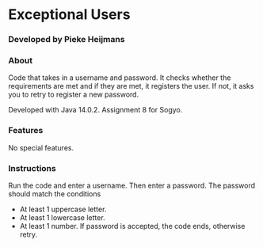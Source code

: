 # Exceptional Users
### Developed by Pieke Heijmans

### About
Code that takes in a username and password. It checks whether the requirements are met and if they are met, it registers the user. If not, it asks you to retry to register a new password.

Developed with Java 14.0.2.
Assignment 8 for Sogyo.
​
### Features
No special features.

### Instructions
Run the code and enter a username. Then enter a password. The password should match the conditions 
- At least 1 uppercase letter.
- At least 1 lowercase letter.
- At least 1 number.
If password is accepted, the code ends, otherwise retry.
